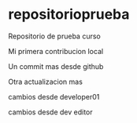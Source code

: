 # repositorioprueba
Repositorio de prueba curso


Mi primera contribucion local

Un commit mas desde github


Otra actualizacion mas


cambios desde developer01

cambios desde dev editor